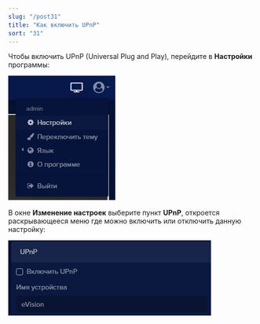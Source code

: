 ```yaml
---
slug: "/post31"
title: "Как включить UPnP"
sort: "31"
---
```


Чтобы включить UPnP (Universal Plug and Play), перейдите в **Настройки** программы:

![](images/Aspose.Words.374291bc-21e0-4dc1-8208-7b6db552d3f3.183.png)

В окне **Изменение настроек** выберите пункт **UPnP**, откроется раскрывающееся меню где можно включить или отключить данную настройку:

![](images/Aspose.Words.374291bc-21e0-4dc1-8208-7b6db552d3f3.184.png)
